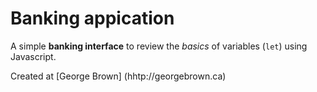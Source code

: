 # Banking appication
A simple **banking interface** to review the *basics* of variables (`let`) using Javascript.

Created at [George Brown] (hhtp://georgebrown.ca)
